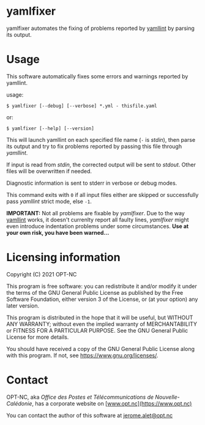 # yamlfixer
yamlfixer automates the fixing of problems reported by
[yamllint](https://github.com/adrienverge/yamllint) by parsing its
output.

# Usage
This software automatically fixes some errors and warnings reported by
yamllint.

usage:

```
$ yamlfixer [--debug] [--verbose] *.yml - thisfile.yaml
```

or:

```
$ yamlfixer [--help] [--version]
```

This will launch yamllint on each specified file name (`-` is _stdin_),
then parse its output and try to fix problems reported by passing this file
through _yamllint_.

If input is read from _stdin_, the corrected output will be sent to
_stdout_. Other files will be overwritten if needed.

Diagnostic information is sent to stderr in verbose or debug modes.

This command exits with `0` if all input files either are skipped or
successfully pass _yamllint_ strict mode, else `-1`.

**IMPORTANT:** Not all problems are fixable by _yamlfixer_. Due to the way
[yamllint](https://github.com/adrienverge/yamllint) works, it doesn't
currenlty report all faulty lines, _yamlfixer_ might even introduce
indentation problems under some circumstances.
**Use at your own risk, you have been warned...**

# Licensing information
Copyright (C) 2021 OPT-NC

This program is free software: you can redistribute it and/or modify
it under the terms of the GNU General Public License as published by
the Free Software Foundation, either version 3 of the License, or
(at your option) any later version.

This program is distributed in the hope that it will be useful,
but WITHOUT ANY WARRANTY; without even the implied warranty of
MERCHANTABILITY or FITNESS FOR A PARTICULAR PURPOSE.  See the
GNU General Public License for more details.

You should have received a copy of the GNU General Public License
along with this program.  If not, see <https://www.gnu.org/licenses/>.

# Contact

OPT-NC, aka _Office des Postes et Télécommunications de Nouvelle-Calédonie_,
has a corporate website on [www.opt.nc](https://www.opt.nc)

You can contact the author of this software at
[jerome.alet@opt.nc](mailto:jerome.alet@opt.nc)
